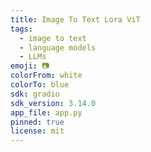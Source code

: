 ```yaml
---
title: Image To Text Lora ViT
tags:
  - image to text
  - language models
  - LLMs
emoji: 📷
colorFrom: white
colorTo: blue
sdk: gradio
sdk_version: 3.14.0
app_file: app.py
pinned: true
license: mit
---
```




